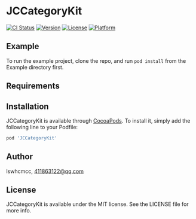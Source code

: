 # JCCategoryKit

[![CI Status](https://img.shields.io/travis/lswhcmcc/JCCategoryKit.svg?style=flat)](https://travis-ci.org/lswhcmcc/JCCategoryKit)
[![Version](https://img.shields.io/cocoapods/v/JCCategoryKit.svg?style=flat)](https://cocoapods.org/pods/JCCategoryKit)
[![License](https://img.shields.io/cocoapods/l/JCCategoryKit.svg?style=flat)](https://cocoapods.org/pods/JCCategoryKit)
[![Platform](https://img.shields.io/cocoapods/p/JCCategoryKit.svg?style=flat)](https://cocoapods.org/pods/JCCategoryKit)

## Example

To run the example project, clone the repo, and run `pod install` from the Example directory first.

## Requirements

## Installation

JCCategoryKit is available through [CocoaPods](https://cocoapods.org). To install
it, simply add the following line to your Podfile:

```ruby
pod 'JCCategoryKit'
```

## Author

lswhcmcc, 411863122@qq.com

## License

JCCategoryKit is available under the MIT license. See the LICENSE file for more info.
